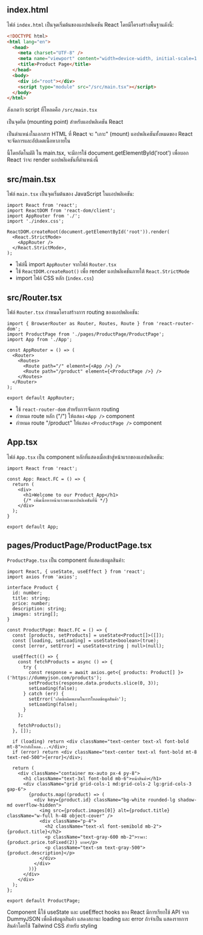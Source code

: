 
## index.html

ไฟล์ `index.html` เป็นจุดเริ่มต้นของแอปพลิเคชัน React โดยมีโครงสร้างพื้นฐานดังนี้:

```html
<!DOCTYPE html>
<html lang="en">
  <head>
    <meta charset="UTF-8" />
    <meta name="viewport" content="width=device-width, initial-scale=1.0" />
    <title>Product Page</title>
  </head>
  <body>
    <div id="root"></div>
    <script type="module" src="/src/main.tsx"></script>
  </body>
</html>
```

สังเกตว่า script ที่โหลดคือ `/src/main.tsx`

<div id="root"></div> เป็นจุดยึด (mounting point) สำหรับแอปพลิเคชัน React 

เป็นตำแหน่งในเอกสาร HTML ที่ React จะ "เกาะ" (mount) แอปพลิเคชันทั้งหมดของ
React จะจัดการและอัปเดตเนื้อหาภายใน <div> นี้โดยอัตโนมัติ
ใน main.tsx, จะมีการใช้ document.getElementById('root') เพื่อบอก React ว่าจะ render แอปพลิเคชันที่ตำแหน่งนี้
## src/main.tsx

ไฟล์ `main.tsx` เป็นจุดเริ่มต้นของ JavaScript ในแอปพลิเคชัน:
```tsx
import React from 'react';
import ReactDOM from 'react-dom/client';
import AppRouter from './';
import './index.css';

ReactDOM.createRoot(document.getElementById('root')).render(
  <React.StrictMode>
    <AppRouter />
  </React.StrictMode>,
);
```

- ไฟล์นี้ import `AppRouter` จากไฟล์ `Router.tsx`
- ใช้ `ReactDOM.createRoot()` เพื่อ render แอปพลิเคชันภายใต้ `React.StrictMode`
- import ไฟล์ CSS หลัก (`index.css`)

## src/Router.tsx

ไฟล์ `Router.tsx` กำหนดโครงสร้างการ routing ของแอปพลิเคชัน:

```tsx
import { BrowserRouter as Router, Routes, Route } from 'react-router-dom';
import ProductPage from './pages/ProductPage/ProductPage';
import App from './App';

const AppRouter = () => (
  <Router>
    <Routes>
      <Route path="/" element={<App />} />
      <Route path="/product" element={<ProductPage />} />
    </Routes>
  </Router>
);

export default AppRouter;
```

- ใช้ `react-router-dom` สำหรับการจัดการ routing
- กำหนด route หลัก ("/") ให้แสดง `<App />` component
- กำหนด route "/product" ให้แสดง `<ProductPage />` component

## App.tsx

ไฟล์ `App.tsx` เป็น component หลักที่แสดงเมื่อเข้าสู่หน้าแรกของแอปพลิเคชัน:

```tsx
import React from 'react';

const App: React.FC = () => {
  return (
    <div>
      <h1>Welcome to our Product App</h1>
      {/* เพิ่มเนื้อหาหน้าแรกของแอปพลิเคชันที่นี่ */}
    </div>
  );
}

export default App;
```

## pages/ProductPage/ProductPage.tsx

`ProductPage.tsx` เป็น component ที่แสดงข้อมูลสินค้า:

```tsx
import React, { useState, useEffect } from 'react';
import axios from 'axios';

interface Product {
  id: number;
  title: string;
  price: number;
  description: string;
  images: string[];
}

const ProductPage: React.FC = () => {
  const [products, setProducts] = useState<Product[]>([]);
  const [loading, setLoading] = useState<boolean>(true);
  const [error, setError] = useState<string | null>(null);

  useEffect(() => {
    const fetchProducts = async () => {
      try {
        const response = await axios.get<{ products: Product[] }>('https://dummyjson.com/products');
        setProducts(response.data.products.slice(0, 3));
        setLoading(false);
      } catch (err) {
        setError('เกิดข้อผิดพลาดในการโหลดข้อมูลสินค้า');
        setLoading(false);
      }
    };

    fetchProducts();
  }, []);

  if (loading) return <div className="text-center text-xl font-bold mt-8">กำลังโหลด...</div>;
  if (error) return <div className="text-center text-xl font-bold mt-8 text-red-500">{error}</div>;

  return (
    <div className="container mx-auto px-4 py-8">
      <h1 className="text-3xl font-bold mb-6">หน้าสินค้า</h1>
      <div className="grid grid-cols-1 md:grid-cols-2 lg:grid-cols-3 gap-6">
        {products.map((product) => (
          <div key={product.id} className="bg-white rounded-lg shadow-md overflow-hidden">
            <img src={product.images[0]} alt={product.title} className="w-full h-48 object-cover" />
            <div className="p-4">
              <h2 className="text-xl font-semibold mb-2">{product.title}</h2>
              <p className="text-gray-600 mb-2">ราคา: {product.price.toFixed(2)} บาท</p>
              <p className="text-sm text-gray-500">{product.description}</p>
            </div>
          </div>
        ))}
      </div>
    </div>
  );
};

export default ProductPage;
```
Component นี้ใช้ useState และ useEffect hooks ของ React
มีการเรียกใช้ API จาก DummyJSON เพื่อดึงข้อมูลสินค้า
แสดงสถานะ loading และ error ถ้าจำเป็น
แสดงรายการสินค้าโดยใช้ Tailwind CSS สำหรับ styling

